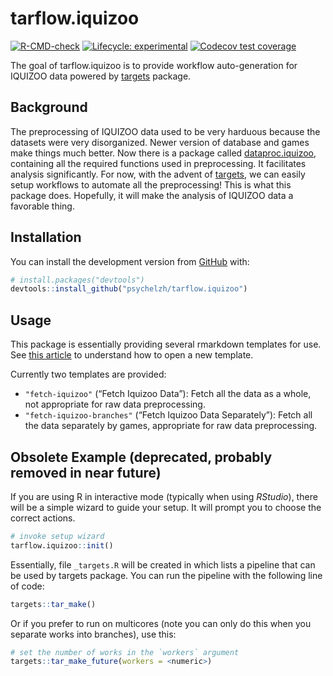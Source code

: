 
<!-- README.md is generated from README.Rmd. Please edit that file -->

# tarflow.iquizoo

<!-- badges: start -->

[![R-CMD-check](https://github.com/psychelzh/tarflow.iquizoo/workflows/R-CMD-check/badge.svg)](https://github.com/psychelzh/tarflow.iquizoo/actions)
[![Lifecycle:
experimental](https://img.shields.io/badge/lifecycle-experimental-orange.svg)](https://lifecycle.r-lib.org/articles/stages.html#experimental)
[![Codecov test
coverage](https://codecov.io/gh/psychelzh/tarflow.iquizoo/branch/main/graph/badge.svg)](https://app.codecov.io/gh/psychelzh/tarflow.iquizoo?branch=main)
<!-- badges: end -->

The goal of tarflow.iquizoo is to provide workflow auto-generation for
IQUIZOO data powered by [targets](https://github.com/wlandau/targets)
package.

## Background

The preprocessing of IQUIZOO data used to be very harduous because the
datasets were very disorganized. Newer version of database and games
make things much better. Now there is a package called
[dataproc.iquizoo](https://github.com/psychelzh/dataproc.iquizoo),
containing all the required functions used in preprocessing. It
facilitates analysis significantly. For now, with the advent of
[targets](https://github.com/wlandau/targets), we can easily setup
workflows to automate all the preprocessing! This is what this package
does. Hopefully, it will make the analysis of IQUIZOO data a favorable
thing.

## Installation

You can install the development version from
[GitHub](https://github.com/) with:

``` r
# install.packages("devtools")
devtools::install_github("psychelzh/tarflow.iquizoo")
```

## Usage

This package is essentially providing several rmarkdown templates for
use. See [this
article](https://rstudio.github.io/rstudio-extensions/rmarkdown_templates.html)
to understand how to open a new template.

Currently two templates are provided:

-   `"fetch-iquizoo"` (“Fetch Iquizoo Data”): Fetch all the data as a
    whole, not appropriate for raw data preprocessing.
-   `"fetch-iquizoo-branches"` (“Fetch Iquizoo Data Separately”): Fetch
    all the data separately by games, appropriate for raw data
    preprocessing.

## Obsolete Example (deprecated, probably removed in near future)

If you are using R in interactive mode (typically when using *RStudio*),
there will be a simple wizard to guide your setup. It will prompt you to
choose the correct actions.

``` r
# invoke setup wizard
tarflow.iquizoo::init()
```

Essentially, file `_targets.R` will be created in which lists a pipeline
that can be used by targets package. You can run the pipeline with the
following line of code:

``` r
targets::tar_make()
```

Or if you prefer to run on multicores (note you can only do this when
you separate works into branches), use this:

``` r
# set the number of works in the `workers` argument
targets::tar_make_future(workers = <numeric>)
```
